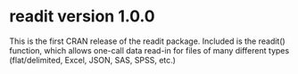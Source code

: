 # readit version 1.0.0

This is the first CRAN release of the readit package. Included is the readit()
function, which allows one-call data read-in for files of many different types
(flat/delimited, Excel, JSON, SAS, SPSS, etc.)
